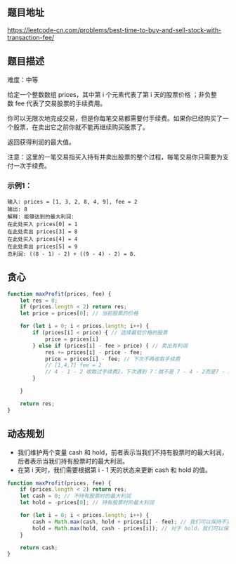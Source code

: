 ## 题目地址

https://leetcode-cn.com/problems/best-time-to-buy-and-sell-stock-with-transaction-fee/

## 题目描述

难度：中等

给定一个整数数组 prices，其中第 i 个元素代表了第 i 天的股票价格 ；非负整数 fee 代表了交易股票的手续费用。

你可以无限次地完成交易，但是你每笔交易都需要付手续费。如果你已经购买了一个股票，在卖出它之前你就不能再继续购买股票了。

返回获得利润的最大值。

注意：这里的一笔交易指买入持有并卖出股票的整个过程，每笔交易你只需要为支付一次手续费。

### 示例1：

```
输入: prices = [1, 3, 2, 8, 4, 9], fee = 2
输出: 8
解释: 能够达到的最大利润:  
在此处买入 prices[0] = 1
在此处卖出 prices[3] = 8
在此处买入 prices[4] = 4
在此处卖出 prices[5] = 9
总利润: ((8 - 1) - 2) + ((9 - 4) - 2) = 8.
```

## 贪心

```js
function maxProfit(prices, fee) {
    let res = 0;
    if (prices.length < 2) return res;
    let price = prices[0]; // 当前股票的价格

    for (let i = 0; i < prices.length; i++) {
        if (prices[i] < price) { // 选择最低价格的股票
            price = prices[i]
        } else if (prices[i] - fee > price) { // 卖出有利润
            res += prices[i] - price - fee;
            price = prices[i] - fee; // 下次不再收取手续费
            // [1,4,7] fee = 2
            // 4 - 1 - 2 收取过手续费2，下次遇到 7：就不是 7 - 4 - 2而是7 - 2 - 2 = 3
        }

    }

    return res;
}
```

## 动态规划

- 我们维护两个变量 cash 和 hold，前者表示当我们不持有股票时的最大利润，后者表示当我们持有股票时的最大利润。
- 在第 i 天时，我们需要根据第 i - 1 天的状态来更新 cash 和 hold 的值。

```js
function maxProfit(prices, fee) {
    if (prices.length < 2) return res;
    let cash = 0; // 不持有股票时的最大利润
    let hold = -prices[0]; // 持有股票时的最大利润

    for (let i = 0; i < prices.length; i++) {
        cash = Math.max(cash, hold + prices[i] - fee); // 我们可以保持不变，或者将手上的股票卖出
        hold = Math.max(hold, cash - prices[i]); // 对于 hold，我们可以保持不变，或者买入这一天的股票
    }

    return cash;
}
```

